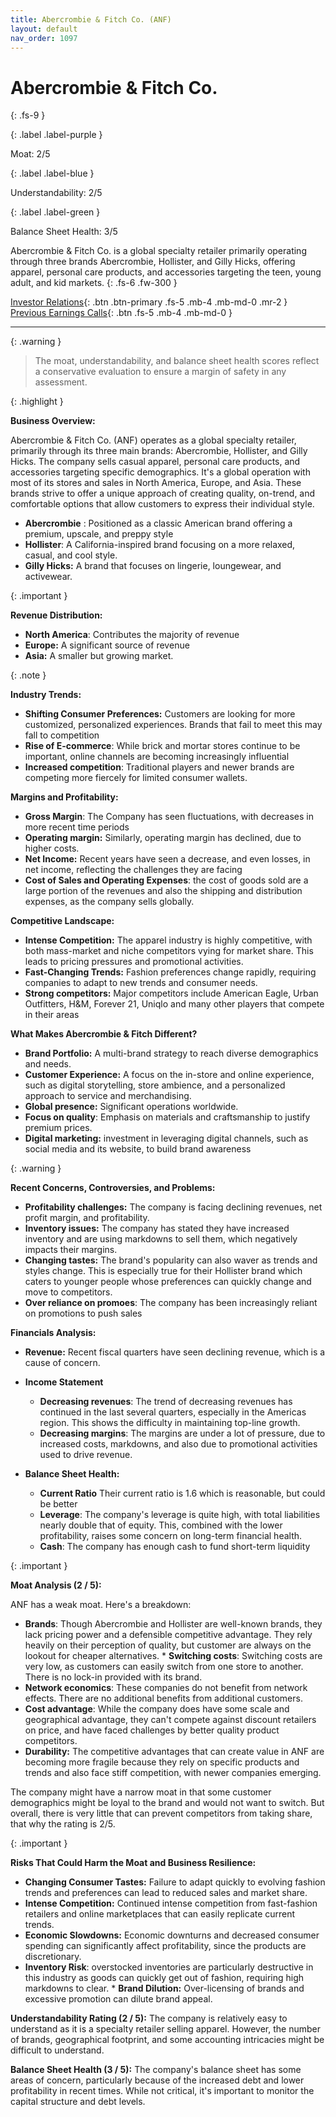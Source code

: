 ```yaml
---
title: Abercrombie & Fitch Co. (ANF)
layout: default
nav_order: 1097
---
```


# Abercrombie & Fitch Co.
{: .fs-9 }

{: .label .label-purple }

Moat: 2/5

{: .label .label-blue }

Understandability: 2/5

{: .label .label-green }

Balance Sheet Health: 3/5

Abercrombie & Fitch Co. is a global specialty retailer primarily operating through three brands Abercrombie, Hollister, and Gilly Hicks, offering apparel, personal care products, and accessories targeting the teen, young adult, and kid markets.
{: .fs-6 .fw-300 }

[Investor Relations](https://www.google.com/search?q=ANF+investor+relations){: .btn .btn-primary .fs-5 .mb-4 .mb-md-0 .mr-2 }
[Previous Earnings Calls](https://discountingcashflows.com/company/ANF/transcripts/){: .btn .fs-5 .mb-4 .mb-md-0 }

---

{: .warning }
>The moat, understandability, and balance sheet health scores reflect a conservative evaluation to ensure a margin of safety in any assessment.



{: .highlight }

**Business Overview:**

Abercrombie & Fitch Co. (ANF) operates as a global specialty retailer, primarily through its three main brands: Abercrombie, Hollister, and Gilly Hicks. The company sells casual apparel, personal care products, and accessories targeting specific demographics.  It's a global operation with most of its stores and sales in North America, Europe, and Asia. These brands strive to offer a unique approach of creating quality, on-trend, and comfortable options that allow customers to express their individual style.

*   **Abercrombie** : Positioned as a classic American brand offering a premium, upscale, and preppy style
*   **Hollister**: A California-inspired brand focusing on a more relaxed, casual, and cool style.
*   **Gilly Hicks:** A brand that focuses on lingerie, loungewear, and activewear.

{: .important }

**Revenue Distribution:**

*   **North America**: Contributes the majority of revenue
*   **Europe:** A significant source of revenue
*   **Asia:** A smaller but growing market.

{: .note }

**Industry Trends:**
*  **Shifting Consumer Preferences:** Customers are looking for more customized, personalized experiences. Brands that fail to meet this may fall to competition
* **Rise of E-commerce**: While brick and mortar stores continue to be important, online channels are becoming increasingly influential
* **Increased competition**: Traditional players and newer brands are competing more fiercely for limited consumer wallets.

**Margins and Profitability:**

*   **Gross Margin**: The Company has seen fluctuations, with decreases in more recent time periods
*   **Operating margin:** Similarly, operating margin has declined, due to higher costs.
*   **Net Income:** Recent years have seen a decrease, and even losses, in net income, reflecting the challenges they are facing
 *  **Cost of Sales and Operating Expenses**: the cost of goods sold are a large portion of the revenues and also the shipping and distribution expenses, as the company sells globally.

**Competitive Landscape:**

*  **Intense Competition:**  The apparel industry is highly competitive, with both mass-market and niche competitors vying for market share. This leads to pricing pressures and promotional activities.
*   **Fast-Changing Trends:** Fashion preferences change rapidly, requiring companies to adapt to new trends and consumer needs.
*   **Strong competitors:** Major competitors include American Eagle, Urban Outfitters, H&M, Forever 21, Uniqlo and many other players that compete in their areas

**What Makes Abercrombie & Fitch Different?**

*   **Brand Portfolio:** A multi-brand strategy to reach diverse demographics and needs.
*   **Customer Experience:** A focus on the in-store and online experience, such as digital storytelling, store ambience, and a personalized approach to service and merchandising.
*   **Global presence:** Significant operations worldwide.
*   **Focus on quality**: Emphasis on materials and craftsmanship to justify premium prices.
*   **Digital marketing:** investment in leveraging digital channels, such as social media and its website, to build brand awareness

{: .warning }

**Recent Concerns, Controversies, and Problems:**
*  **Profitability challenges:** The company is facing declining revenues, net profit margin, and profitability.
*   **Inventory issues:** The company has stated they have increased inventory and are using markdowns to sell them, which negatively impacts their margins. 
*   **Changing tastes:** The brand's popularity can also waver as trends and styles change. This is especially true for their Hollister brand which caters to younger people whose preferences can quickly change and move to competitors.
*   **Over reliance on promoes**: The company has been increasingly reliant on promotions to push sales

**Financials Analysis:**

*   **Revenue:** Recent fiscal quarters have seen declining revenue, which is a cause of concern.

*   **Income Statement** 

     *   **Decreasing revenues**:  The trend of decreasing revenues has continued in the last several quarters, especially in the Americas region. This shows the difficulty in maintaining top-line growth.
    *   **Decreasing margins**: The margins are under a lot of pressure, due to increased costs, markdowns, and also due to promotional activities used to drive revenue.

*   **Balance Sheet Health:**
     *   **Current Ratio** Their current ratio is 1.6 which is reasonable, but could be better
     *   **Leverage**: The company's leverage is quite high, with total liabilities nearly double that of equity. This, combined with the lower profitability, raises some concern on long-term financial health.
    *  **Cash**: The company has enough cash to fund short-term liquidity

{: .important }

**Moat Analysis (2 / 5):**

  ANF has a weak moat. Here's a breakdown:
   *   **Brands**: Though Abercrombie and Hollister are well-known brands, they lack pricing power and a defensible competitive advantage. They rely heavily on their perception of quality, but customer are always on the lookout for cheaper alternatives.
    *    **Switching costs**: Switching costs are very low, as customers can easily switch from one store to another. There is no lock-in provided with its brand.
   *  **Network economics**: These companies do not benefit from network effects. There are no additional benefits from additional customers.
   *   **Cost advantage**: While the company does have some scale and geographical advantage, they can't compete against discount retailers on price, and have faced challenges by better quality product competitors.
   *   **Durability:** The competitive advantages that can create value in ANF are becoming more fragile because they rely on specific products and trends and also face stiff competition, with newer companies emerging.

The company might have a narrow moat in that some customer demographics might be loyal to the brand and would not want to switch. But overall, there is very little that can prevent competitors from taking share, that why the rating is 2/5.

{: .important }

**Risks That Could Harm the Moat and Business Resilience:**

*   **Changing Consumer Tastes:**  Failure to adapt quickly to evolving fashion trends and preferences can lead to reduced sales and market share.
 *    **Intense Competition:** Continued intense competition from fast-fashion retailers and online marketplaces that can easily replicate current trends.
  *   **Economic Slowdowns:**  Economic downturns and decreased consumer spending can significantly affect profitability, since the products are discretionary.
  *  **Inventory Risk**: overstocked inventories are particularly destructive in this industry as goods can quickly get out of fashion, requiring high markdowns to clear.
    *    **Brand Dilution:** Over-licensing of brands and excessive promotion can dilute brand appeal.

**Understandability Rating (2 / 5):**
The company is relatively easy to understand as it is a specialty retailer selling apparel. However, the number of brands, geographical footprint, and some accounting intricacies might be difficult to understand.

**Balance Sheet Health (3 / 5):**
The company's balance sheet has some areas of concern, particularly because of the increased debt and lower profitability in recent times. While not critical, it's important to monitor the capital structure and debt levels.
